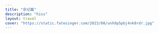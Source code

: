 ```yaml
---
title: "杂记篇"
description: "hiss"
layout: travel
cover: "https://static.fatesinger.com/2023/08/unh9p5pbj4vk8rdr.jpg"
---
```

